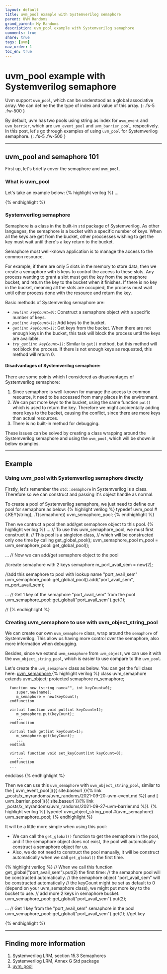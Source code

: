 ```yaml
---
layout: default
title: uvm_pool example with Systemverilog semaphore
parent: UVM Randoms
grand_parent: My Randoms
description: uvm_pool example with Systemverilog semaphore 
comments: true
share: true
tags: [uvm]
nav_order: 1
toc_en: true
---
```


# uvm_pool example with Systemverilog semaphore
Uvm support `uvm_pool`, which can be understood as a global associative array.
We can define the the type of index and value of this array.
{: .fs-5 .fw-500 }

By default, uvm has two pools using string as index for `uvm_event` and `uvm_barrier`, which are `uvm_event_pool` and `uvm_barrier_pool`, respectively.
In this post, let's go through examples of using `uvm_pool` for Systemverilog semaphore.
{: .fs-5 .fw-500 }

---
## uvm_pool and semaphore 101
First up, let's briefly cover the semaphore and `uvm_pool`.

### What is uvm_pool
Let's take an example below:
{% highlight verilog %}
...


{% endhighlight %}

### Systemverilog semaphore
Semaphore is a class in the built-in `std` package of Systemverilog.
As other languages, the semaphore is a bucket with a specific number of keys.
When all the keys are get from the bucket, other proccesses wishing to get the key must wait until there's a key return to the bucket.

Semaphore most well-known application is to manage the access to the common resource.

For example, if there are only 5 slots in the memory to store data, then we create a semaphore with 5 keys to control the access to these slots.
Any process wanting to grant a slot must get the key from the semaphore bucket, and return the key to the bucket when it finishes.
If there is no key in the bucket, meaning all the slots are occupied, 
the process must wait until other process done with the resource and return the key.

Basic methods of Systemverilog semaphore are:
* *`new(int keyCount=0)`*: Construct a semaphore object with a specific number of keys.
* *`put(int keyCount=1)`*: Add keys to the bucket.
* *`get(int keyCount=1)`*: Get keys from the bucket. When there are not enough keys in the bucket,
this task will block the process until the keys are available.
* *`try_get(int keyCount=1)`*: Similar to `get()` method, but this method will not block the process.
If there is not enough keys as requested, this method will return 0.

#### Disadvantages of Systemverilog semaphore:
There are some points which I considered as disadvantages of Systemverilog semaphore:
1. Since semaphore is well-known for manage the access to common resource, it need to be accessed from many places in the environment.
1. We can put more keys to the bucket, using the same function `put()` which is used to return the key.
Therefore we might accidentally adding more keys to the bucket, causing the conflict, since there are more keys than actual resources.
1. There is no built-in method for debugging.

These issues can be solved by creating a class wrapping around the Systemverilog semaphore 
and using the `uvm_pool`, which will be shown in below examples.

---
## Example
### Using uvm_pool with Systemverilog semaphore directly
Firstly, let's remember the `std::semaphore` in Systemverilog is a class.
Therefore so we can construct and passing it's object handle as normal.

To create a pool of Systemverilog semaphore, we just need to define our pool for semaphore as below:
{% highlight verilog %}
   typedef uvm_pool #(.KEY(string), .T(semaphore)) uvm_semaphore_pool;
{% endhighlight %}

Then we contruct a pool then add/get semaphore object to this pool.
{% highlight verilog %}
   ...
   // To use this uvm_semaphore_pool, we must first construct it.
   // This pool is a singleton class, 
   // which will be constructed only one time by calling get_global_pool();
   uvm_semaphore_pool m_pool = uvm_semaphore_pool::get_global_pool();

   ...
   // Now we can add/get semaphore object to the pool

   //create semaphore with 2 keys
   semaphore m_port_avail_sem = new(2);

   //add this semaphore to pool with lookup name "port_avail_sem"
   uvm_semaphore_pool::get_global_pool().add("port_avail_sem", m_port_avail_sem);

   ...
   // Get 1 key of the semaphore "port_avail_sem" from the pool
   uvm_semaphore_pool::get_global("port_avail_sem").get(1);

   //
{% endhighlight %}


### Creating uvm_semaphore to use with uvm_object_string_pool
We can create our own `uvm_semaphore` class, wrap around the `semaphore` of Systemverilog.
This allow us having more control over the semaphore, also more information when debugging.

Besides, since we extend `uvm_semaphore` from `uvm_object`, 
we can use it with the `uvm_object_string_pool`, which is easier to use compare to the `uvm_pool`.

Let's create the `uvm_semaphore` class as below. You can get the full class here: [ uvm_semaphore ]( https://gist.github.com/dvtalk/692f45bba567aaeae98f61f63d867058 )
{% highlight verilog %}
   class uvm_semaphore extends uvm_object;
      protected semaphore m_semaphore;

      function new (string name="", int keyCount=0);
         super.new(name);
         m_semaphore = new(keyCount);
      endfunction

      virtual function void put(int keyCount=1);
         m_semaphore.put(keyCount);
         ...
      endfunction

      virtual task get(int keyCount=1);
         m_semaphore.get(keyCount);
         ...
      endtask
      
      virtual function void set_keyCount(int keyCount=0);
         ...
      endfunction
      ...
   endclass
{% endhighlight %}

Then we can use this `uvm_semaphore` with `uvm_object_string_pool`, similar to the [ uvm_event_pool ]({{ site.baseurl }}{% link _posts/x_myrandoms/uvm_randoms/2021-09-20-uvm-event.md %})
and [ uvm_barrier_pool ]({{ site.baseurl }}{% link _posts/x_myrandoms/uvm_randoms/2021-09-27-uvm-barrier.md %}).
{% highlight verilog %}
   typedef uvm_object_string_pool #(uvm_semaphore) uvm_semaphore_pool;
{% endhighlight %}

It will be a little more simple when using this pool:
* We can call the `get_global()` function to get the semaphore in the pool, 
and if the semaphore object does not exist, the pool will automatically construct a semaphore object for us.
* Also, we do not need to construct the pool manually, it will be construct automatically when we call `get_global()` the first time.

{% highlight verilog %}
   // When we call this function get_global("port_avail_sem").put(2) the first time:
   //    the semaphore pool will be constructed automatically. 
   //    the semaphore object "port_avail_sem" will be constructed automatically 
   //    the keyCount might be set as default to 0 (depend on your uvm_semaphore class), we might put more key to the bucket to use.
   //    add more 2 keys in semaphore bucket.
   uvm_semaphore_pool::get_global("port_avail_sem").put(2); 
   
   ...
   // Get 1 key from the "port_avail_sem" semaphore in the pool
   uvm_semaphore_pool::get_global("port_avail_sem").get(1); //get key
   
{% endhighlight %}

---
## Finding more information
1. Systemverilog LRM, section 15.3 Semaphores
1. Systemverilog LRM, Annex G Std package
1. [ uvm_pool ](https://verificationacademy.com/verification-methodology-reference/uvm/docs_1.2/html/files/base/uvm_pool-svh.html)


